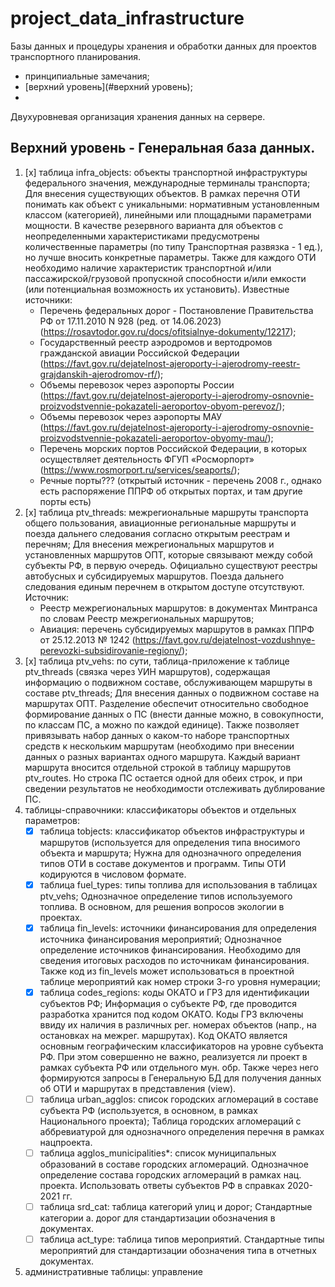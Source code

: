 # project_data_infrastructure
Базы данных и процедуры хранения и обработки данных для проектов транспортного планирования.

- принципиальные замечания;
- [верхний уровень](#верхний уровень);
- 

Двухуровневая организация хранения данных на сервере.

## Верхний уровень - Генеральная база данных.
1) [x] таблица infra_objects: объекты транспортной инфраструктуры федерального значения, международные терминалы транспорта;
   Для внесения существующих объектов. В рамках перечня ОТИ понимать как объект с уникальными: нормативным установленным классом (категорией), линейными или площадными параметрами мощности.
   В качестве резервного варианта для объектов с неопределенными характеристиками предусмотрены количественные параметры (по типу Транспортная развязка - 1 ед.), но лучше вносить конкретные параметры.
   Также для каждого ОТИ необходимо наличие характеристик транспортной и/или пассажирской/грузовой пропускной способности и/или емкости (или потенциальная возможность их установить).
   Известные источники:
   - Перечень федеральных дорог - Постановление Правительства РФ от 17.11.2010 N 928 (ред. от 14.06.2023) (https://rosavtodor.gov.ru/docs/ofitsialnye-dokumenty/12217);
   - Государственный реестр аэродромов и вертодромов гражданской авиации Российской Федерации (https://favt.gov.ru/dejatelnost-ajeroporty-i-ajerodromy-reestr-grajdanskih-ajerodromov-rf/);
   - Объемы перевозок через аэропорты России (https://favt.gov.ru/dejatelnost-ajeroporty-i-ajerodromy-osnovnie-proizvodstvennie-pokazateli-aeroportov-obyom-perevoz/);
   - Объемы перевозок через аэропорты МАУ (https://favt.gov.ru/dejatelnost-ajeroporty-i-ajerodromy-osnovnie-proizvodstvennie-pokazateli-aeroportov-obyomy-mau/);
   - Перечень морских портов Российской Федерации, в которых осуществляет деятельность ФГУП «Росморпорт» (https://www.rosmorport.ru/services/seaports/);
   - Речные порты??? (открытый источник - перечень 2008 г., однако есть распоряжение ППРФ об открытых портах, и там другие порты есть)
3) [x] таблица ptv_threads: межрегиональные маршруты транспорта общего пользования, авиационные региональные маршруты и поезда дальнего следования согласно открытым реестрам и перечням;
   Для внесения межрегиональных маршрутов и установленных маршрутов ОПТ, которые связывают между собой субъекты РФ, в первую очередь.
   Официально существуют реестры автобусных и субсидируемых маршрутов. Поезда дальнего следования единым перечнем в открытом доступе отсутствуют.
   Источник:
   - Реестр межрегиональных маршрутов: в документах Минтранса по словам Реестр межрегиональных маршрутов;
   - Авиация: перечень субсидируемых маршрутов в рамках ППРФ от 25.12.2013 № 1242 (https://favt.gov.ru/dejatelnost-vozdushnye-perevozki-subsidirovanie-regiony/);
5) [x] таблица ptv_vehs: по сути, таблица-приложение к таблице ptv_threads (связка через УИН маршрутов), содержащая информацию о подвижном составе, обслуживающем маршруты в составе ptv_threads;
   Для внесения данных о подвижном составе на маршрутах ОПТ. Разделение обеспечит относительно свободное формирование данных о ПС (внести данные можно, в совокупности, по классам ПС, а можно по каждой единице).
   Также позволяет привязывать набор данных о каком-то наборе транспортных средств к нескольким маршрутам (необходимо при внесении данных о разных вариантах одного маршрута.
   Каждый вариант маршрута вносится отдельной строкой в таблицу маршрутов ptv_routes. Но строка ПС остается одной для обеих строк, и при сведении результатов не необходимости отслеживать дублирование ПС.
7) таблицы-справочники: классификаторы объектов и отдельных параметров:
   - [x] таблица tobjects: классификатор объектов инфраструктуры и маршрутов (используется для определения типа вносимого объекта и маршрута;
         Нужна для однозначного определения типов ОТИ в составе документов и программ. Типы ОТИ кодируются в числовом формате.
   - [x] таблица fuel_types: типы топлива для использования в таблицах ptv_vehs;
         Однозначное определение типов используемого топлива. В основном, для решения вопросов экологии в проектах.
   - [x] таблица fin_levels: источники финансирования для определения источника финансирования мероприятий;
         Однозначное определение источников финансирования. Необходимо для сведения итоговых расходов по источникам финансирования.
         Также код из fin_levels может использоваться в проектной таблице мероприятий как номер строки 3-го уровня нумерации;
   - [x] таблица codes_regions: коды ОКАТО и ГРЗ для идентификации субъектов РФ;
         Информация о субъекте РФ, где проводится разработка хранится под кодом ОКАТО. Коды ГРЗ включены ввиду их наличия в различных рег. номерах объектов (напр., на остановках на межрег. маршрутах).
         Код ОКАТО является основным географическим классификаторов на уровне субъекта РФ. При этом совершенно не важно, реализуется ли проект в рамках субъекта РФ или отдельного мун. обр.
         Также через него формируются запросы в Генеральную БД для получения данных об ОТИ и маршрутах в представления (view).
   - [ ] таблица urban_agglos: список городских агломераций в составе субъекта РФ (используется, в основном, в рамках Национального проекта);
         Таблица городских агломераций с аббревиатурой для однозначного определения перечня в рамках нацпроекта.
   - [ ] таблица agglos_municipalities*: список муниципальных образований в составе городских агломераций.
         Однозначное определение состава городских агломераций в рамках нац. проекта. Использовать ответы субъектов РФ в справках 2020-2021 гг.
   - [ ] таблица srd_cat: таблица категорий улиц и дорог;
         Стандартные категории а. дорог для стандартизации обозначения в документах.
   - [ ] таблица act_type: таблица типов мероприятий.
         Стандартные типы мероприятий для стандартизации обозначения типа в отчетных документах.
8) административные таблицы: управление
